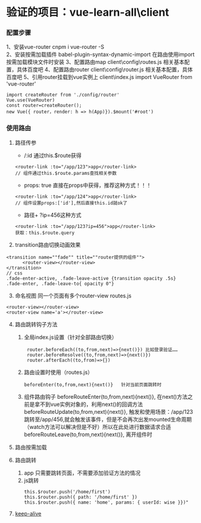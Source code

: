 # 验证的项目：vue-learn-all\client
### 配置步骤
1、安装vue-router	cnpm i vue-router -S	
2、安装按需加载插件	babel-plugin-syntax-dynamic-import	在路由使用import按需加载模块文件时安装
3、配置路由map	client\config\routes.js	相关基本配置，具体百度吧
4、配置路由router	client\config\router.js	相关基本配置，具体百度吧
5、引用router挂载到vue实例上	client\index.js	import VueRouter from 'vue-router' 
```
import createRouter from './config/router'
Vue.use(VueRouter) 
const router=createRouter();
new Vue({ router，render: h => h(App)}).$mount('#root')
```
### 使用路由
1. 路径传参	
    - /:id   通过this.$route获得
    ```
    <router-link :to="/app/123">app</router-link>
    // 组件通过this.$route.params查找相关参数
    ```

    - props: true 直接在props中获得，推荐这种方式！！！
    ```
    <router-link :to="/app/124">app</router-link>
    // 组件设置props:['id'],然后直接this.id就ok了
    ```

    - 路径+  ?ip=456这种方式
    ```
    <router-link :to="/app/123?ip=456">app</router-link>	
    获取：this.$route.query	
    ```

2. transition路由切换动画效果
```
<transition name=""fade"" title=""router提供的组件"">
      <router-view></router-view>
</transition>
// css
.fade-enter-active, .fade-leave-active {transition opacity .5s}
.fade-enter, .fade-leave-to{ opacity 0"}
```


3. 命名视图	同一个页面有多个router-view	routes.js
```
<router-view></router-view>
<router-view name='a'></router-view>
```

4. 路由跳转钩子方法	
    1. 全局index.js设置（针对全部路由切换）	
       ```
        router.beforeEach((to,from,next)=>{next()})	比如登录验证……
		router.beforeResolve((to,from,next)=>{next()})
		router.afterEach((to,from)=>{})
       ```
	2. 路由设置时使用（routes.js）	 
        ```
        beforeEnter(to,from,next){next()}	针对当前页面跳转时
        ```	
	3. 组件路由钩子	beforeRouteEnter(to,from,next){next()},	
        在next()方法之前是拿不到vue实例对象的，利用next()的回调方法
		beforeRouteUpdate(to,from,next){next()},	触发和使用场景：/app/123跳转至/app/456,就会触发该事件，但是不会再次出发mounted生命周期（watch方法可以解决但是不好）所以在此处进行数据请求合适
		beforeRouteLeave(to,from,next){next()},	离开组件时
5. 路由按需加载
6. 路由跳转	
    1. <router-link to="/app">app</router-link>	只需要跳转页面，不需要添加验证方法的情况
    2. js跳转
        ```
        this.$router.push('/home/first')
        this.$router.push({ path: '/home/first' })
        this.$router.push({ name: 'home', params: { userId: wise }})"
        ```

7. [keep-alive](https://www.cnblogs.com/sysuhanyf/p/7454530.html)